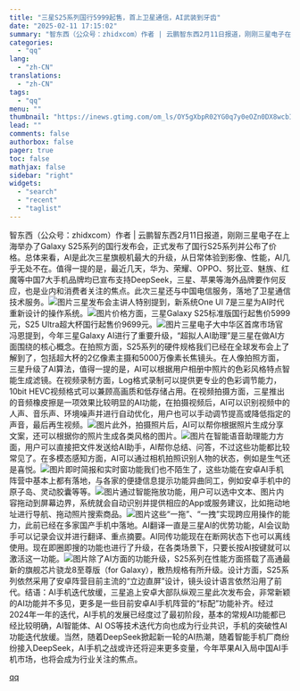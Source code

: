 ```yaml
---
title: "三星S25系列国行5999起售，首上卫星通信，AI武装到牙齿"
date: "2025-02-11 17:15:02"
summary: "智东西（公众号：zhidxcom）作者 | 云鹏智东西2月11日报道，刚刚三星电子在上海举办了Gal..."
categories:
  - "qq"
lang:
  - "zh-CN"
translations:
  - "zh-CN"
tags:
  - "qq"
menu: ""
thumbnail: "https://inews.gtimg.com/om_ls/OY5gXbpR02YG0q7y0eOZn0DX8wcbI18WVEv5qlNJ5SeKwAA_640360/0"
lead: ""
comments: false
authorbox: false
pager: true
toc: false
mathjax: false
sidebar: "right"
widgets:
  - "search"
  - "recent"
  - "taglist"
---
```


智东西（公众号：zhidxcom）作者 | 云鹏智东西2月11日报道，刚刚三星电子在上海举办了Galaxy S25系列的国行发布会，正式发布了国行S25系列并公布了价格。总体来看，AI是此次三星旗舰机最大的升级，从日常体验到影像、性能，AI几乎无处不在。值得一提的是，最近几天，华为、荣耀、OPPO、努比亚、魅族、红魔等中国7大手机品牌均已宣布支持DeepSeek，三星、苹果等海外品牌要作何反应，也是业内和消费者关注的焦点。此次三星还与中国电信服务，落地了卫星通信技术服务。![图片](https://inews.gtimg.com/om_bt/O5RcvGAbnHH5T3N2DsbuGWoy4A4eRiZ68AGGpMGNuONCsAA/641)三星发布会主讲人特别提到，新系统One UI 7是三星为AI时代重新设计的操作系统。![图片](https://inews.gtimg.com/om_bt/O2Y5jryLt4E85Tf7OzV16hNmNIEjl1d6U-j0xeDYIP6bsAA/641)价格方面，三星Galaxy S25标准版国行起售价5999元，S25 Ultra超大杯国行起售价9699元。![图片](https://inews.gtimg.com/om_bt/O6yxtsnfHzHFaLzqgldnWZQ1KTDuQV7wm6dQ5mqFJ-0s8AA/641)三星电子大中华区首席市场官冯恩提到，今年三星Galaxy AI进行了重要升级，“超拟人AI助理”是三星在做AI方面围绕的核心概念。在拍照方面，S25系列的硬件规格我们已经在全球发布会上了解到了，包括超大杯的2亿像素主摄和5000万像素长焦镜头。在人像拍照方面，三星升级了AI算法，值得一提的是，AI可以根据用户相册中照片的色彩风格特点智能生成滤镜。在视频录制方面，Log格式录制可以提供更专业的色彩调节能力，10bit HEVC视频格式可以兼顾高画质和低存储占用。在视频拍摄方面，三星推出的音频橡皮擦是一项效果比较明显的AI功能，在拍摄视频后，AI可以识别视频中的人声、音乐声、环境噪声并进行自动优化，用户也可以手动调节提高或降低指定的声音，最后再生视频。![图片](https://inews.gtimg.com/om_bt/OCrTd_kORxGLcoi7ZTrUrni1bgbX3G-oAelOIm_Q1cBgYAA/641)此外，拍摄照片后，AI可以帮你根据照片生成分享文案，还可以根据你的照片生成各类风格的图片。![图片](https://inews.gtimg.com/om_bt/O9tAtmXsEF8dRjB1EgR74Yb5vdQFwSZU3TnvEi5DMvE3oAA/641)在智能语音助理能力方面，用户可以直接把文件发送给AI助手，AI帮你总结、问答，不过这些功能都比较常见了。在多模态感知方面，AI可以通过相机拍照识别人物的状态，例如是生气还是喜悦。![图片](https://inews.gtimg.com/om_bt/OyDXJKbZTts9zoVZ3oHWvHWYBF4rye1R60765x8Ir2fasAA/641)即时简报和实时窗功能我们也不陌生了，这些功能在安卓AI手机阵营中基本上都有落地，与各家的便捷信息提示功能异曲同工，例如安卓手机中的原子岛、灵动胶囊等等。![图片](https://inews.gtimg.com/om_bt/OcuAuLVBjRjr59HAO2H9HsMW7XGor-O0Po5G4NscbG-MkAA/641)通过智能拖放功能，用户可以选中文本、图片内容拖动到屏幕边界，系统就会自动识别并提供相应的App或服务建议，比如拖动地址进行导航、拖动照片搜索商品。![图片](https://inews.gtimg.com/om_bt/O8g429Z-tPPAazMEqsacLDQE2p5ZXt_g1FSeA80M-zZpIAA/641)这些“一拖”、“一拽”实现跨应用操作的能力，此前已经在多家国产手机中落地。AI翻译一直是三星AI的优势功能，AI会议助手可以记录会议并进行翻译、重点摘要。AI同传功能现在在断网状态下也可以离线使用。现在即圈即搜的功能也进行了升级，在各类场景下，只要长按AI按键就可以激活这一功能。![图片](https://inews.gtimg.com/om_bt/ORvPc2AlisPQ3qQehSYMrpscSqT1LuM5yFu-8pAXa-N9cAA/641)除了AI方面的功能升级，S25系列在性能方面搭载了高通最新的旗舰芯片骁龙8至尊版（for Galaxy），散热规格有所升级。设计方面，S25系列依然采用了安卓阵营目前主流的“立边直屏”设计，镜头设计语言依然沿用了前代。结语：AI手机迭代放缓，三星追上安卓大部队纵观三星此次发布会，非常新颖的AI功能并不多见，更多是一些目前安卓AI手机阵营的“标配”功能补齐。经过2024年一年的迭代，AI手机的发展已经度过了最初阶段，基本的常规AI功能都已经比较明确，AI智能体、AI OS等技术迭代方向也成为行业共识，手机的突破性AI功能迭代放缓。当然，随着DeepSeek掀起新一轮的AI热潮，随着智能手机厂商纷纷接入DeepSeek，AI手机之战或许还将迎来更多变量，今年苹果AI入局中国AI手机市场，也将会成为行业关注的焦点。

[qq](https://new.qq.com/rain/a/20250211A06KK300)
